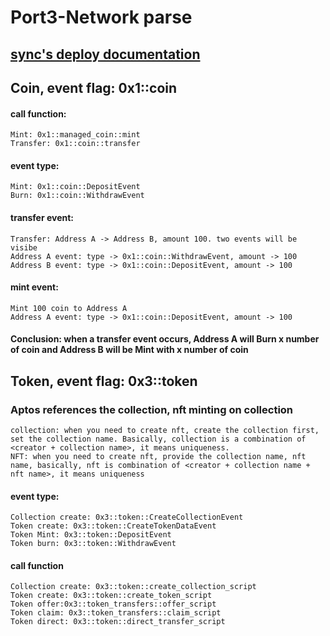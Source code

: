 # Port3-Network parse

## [sync's deploy documentation](./SyncDeploy.md)
## Coin, event flag: 0x1::coin

#### call function:
    Mint: 0x1::managed_coin::mint
    Transfer: 0x1::coin::transfer

#### event type:
    Mint: 0x1::coin::DepositEvent
    Burn: 0x1::coin::WithdrawEvent

#### transfer event: 
    Transfer: Address A -> Address B, amount 100. two events will be visibe
    Address A event: type -> 0x1::coin::WithdrawEvent, amount -> 100
    Address B event: type -> 0x1::coin::DepositEvent, amount -> 100

#### mint event:
    Mint 100 coin to Address A
    Address A event: type -> 0x1::coin::DepositEvent, amount -> 100

#### Conclusion: when a transfer event occurs, Address A will Burn x number of coin and Address B will be Mint with x number of coin

## Token, event flag: 0x3::token

### Aptos references the collection, nft minting on collection
    collection: when you need to create nft, create the collection first, set the collection name. Basically, collection is a combination of <creator + collection name>, it means uniqueness.
    NFT: when you need to create nft, provide the collection name, nft name, basically, nft is combination of <creator + collection name + nft name>, it means uniqueness
#### event type:
    Collection create: 0x3::token::CreateCollectionEvent
    Token create: 0x3::token::CreateTokenDataEvent
    Token Mint: 0x3::token::DepositEvent
    Token burn: 0x3::token::WithdrawEvent
#### call function
    Collection create: 0x3::token::create_collection_script
    Token create: 0x3::token::create_token_script
    Token offer:0x3::token_transfers::offer_script
    Token claim: 0x3::token_transfers::claim_script
    Token direct: 0x3::token::direct_transfer_script
